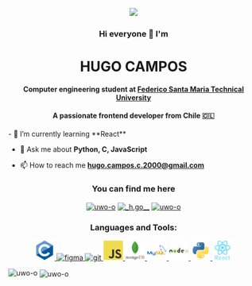 
<p align="center">
  <img src="https://komarev.com/ghpvc/?username=uwo-o"/>
</p>

<h3 align="center"> Hi everyone 👋 I'm </h3>
<h1 align="center"> HUGO CAMPOS</h1>
<h4 align="center">Computer engineering student at <a href="https://usm.cl/en/home/">Federico Santa Maria Technical University</a><h4>
<h4 align="center">A passionate frontend developer from Chile 🇨🇱</h4>
<p align="center"> 
  
<div align="left">
- 🌱 I’m currently learning **React**

- 💬 Ask me about **Python, C, JavaScript**

- 📫 How to reach me **hugo.campos.c.2000@gmail.com**
</div>
  
  
<h3 align="center">You can find me here</h3>
<p align="center">
<a href="https://linkedin.com/in/uwo-o" target="blank"><img align="center" src="https://raw.githubusercontent.com/rahuldkjain/github-profile-readme-generator/master/src/images/icons/Social/linked-in-alt.svg" alt="uwo-o" height="30" width="40" /></a>
<a href="https://instagram.com/_h.go__" target="blank"><img align="center" src="https://raw.githubusercontent.com/rahuldkjain/github-profile-readme-generator/master/src/images/icons/Social/instagram.svg" alt="_h.go__" height="30" width="40" /></a>
<a href="https://www.behance.net/uwo-o" target="blank"><img align="center" src="https://raw.githubusercontent.com/rahuldkjain/github-profile-readme-generator/master/src/images/icons/Social/behance.svg" alt="uwo-o" height="30" width="40" /></a>
</p>


<h3 align="center">Languages and Tools:</h3>
<p align="center"> <a href="https://www.cprogramming.com/" target="_blank" rel="noreferrer"> <img src="https://raw.githubusercontent.com/devicons/devicon/master/icons/c/c-original.svg" alt="c" width="40" height="40"/> </a> <a href="https://www.figma.com/" target="_blank" rel="noreferrer"> <img src="https://www.vectorlogo.zone/logos/figma/figma-icon.svg" alt="figma" width="40" height="40"/> </a> <a href="https://git-scm.com/" target="_blank" rel="noreferrer"> <img src="https://www.vectorlogo.zone/logos/git-scm/git-scm-icon.svg" alt="git" width="40" height="40"/> </a> <a href="https://developer.mozilla.org/en-US/docs/Web/JavaScript" target="_blank" rel="noreferrer"> <img src="https://raw.githubusercontent.com/devicons/devicon/master/icons/javascript/javascript-original.svg" alt="javascript" width="40" height="40"/> </a> <a href="https://www.mongodb.com/" target="_blank" rel="noreferrer"> <img src="https://raw.githubusercontent.com/devicons/devicon/master/icons/mongodb/mongodb-original-wordmark.svg" alt="mongodb" width="40" height="40"/> </a> <a href="https://www.mysql.com/" target="_blank" rel="noreferrer"> <img src="https://raw.githubusercontent.com/devicons/devicon/master/icons/mysql/mysql-original-wordmark.svg" alt="mysql" width="40" height="40"/> </a> <a href="https://nodejs.org" target="_blank" rel="noreferrer"> <img src="https://raw.githubusercontent.com/devicons/devicon/master/icons/nodejs/nodejs-original-wordmark.svg" alt="nodejs" width="40" height="40"/> </a> <a href="https://www.python.org" target="_blank" rel="noreferrer"> <img src="https://raw.githubusercontent.com/devicons/devicon/master/icons/python/python-original.svg" alt="python" width="40" height="40"/> </a> <a href="https://reactjs.org/" target="_blank" rel="noreferrer"> <img src="https://raw.githubusercontent.com/devicons/devicon/master/icons/react/react-original-wordmark.svg" alt="react" width="40" height="40"/> </a> </p>

<p><img align="left" src="https://github-readme-stats.vercel.app/api/top-langs?username=uwo-o&show_icons=true&locale=en&layout=compact" alt="uwo-o" /></p>

<p>&nbsp;<img align="center" src="https://github-readme-stats.vercel.app/api?username=uwo-o&show_icons=true&locale=en" alt="uwo-o" /></p>
